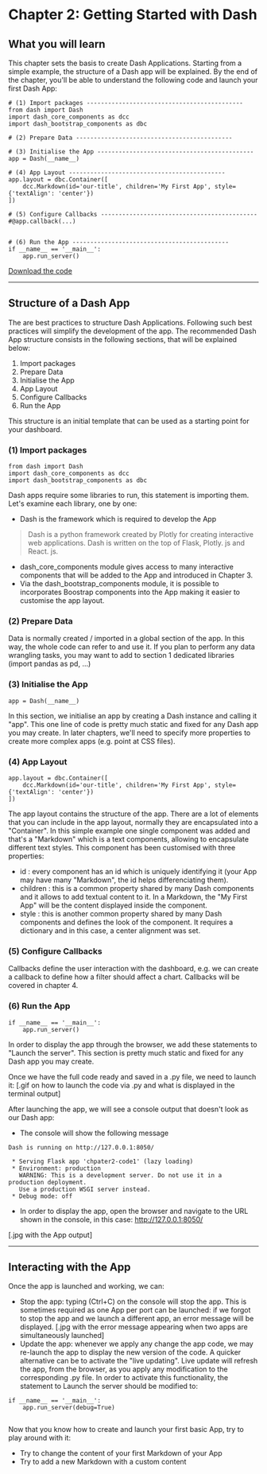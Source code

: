# Chapter 2: Getting Started with Dash

## What you will learn
This chapter sets the basis to create Dash Applications. Starting from a simple example, the structure of a Dash app will be explained.
By the end of the chapter, you'll be able to understand the following code and launch your first Dash App:

```
# (1) Import packages --------------------------------------------
from dash import Dash
import dash_core_components as dcc
import dash_bootstrap_components as dbc

# (2) Prepare Data --------------------------------------------

# (3) Initialise the App --------------------------------------------
app = Dash(__name__)

# (4) App Layout --------------------------------------------
app.layout = dbc.Container([
    dcc.Markdown(id='our-title', children='My First App', style={'textAlign': 'center'})
])

# (5) Configure Callbacks --------------------------------------------
#@app.callback(...)


# (6) Run the App --------------------------------------------
if __name__ == '__main__':
    app.run_server()
```

[Download the code](https://github.com/open-resources/dash_curriculum/blob/main/tutorial/part1/chapter2_app.py)

---

## Structure of a Dash App
The are best practices to structure Dash Applications. Following such best practices will simplify the development of the app. The recommended Dash App structure consists in  the following sections, that will be explained below:
1) Import packages
2) Prepare Data
3) Initialise the App
4) App Layout
5) Configure Callbacks
6) Run the App

This structure is an initial template that can be used as a starting point for your dashboard.

### (1) Import packages
```
from dash import Dash
import dash_core_components as dcc
import dash_bootstrap_components as dbc
```
Dash apps require some libraries to run, this statement is importing them. Let's examine each library, one by one:
- Dash is the framework which is required to develop the App
> Dash is a python framework created by Plotly for creating interactive web applications. Dash is written on the top of Flask, Plotly. js and React. js.
- dash_core_components module gives access to many interactive components that will be added to the App and introduced in Chapter 3.
- Via the dash_bootstrap_components module, it is possible to incorporates Boostrap components into the App making it easier to customise the app layout.

### (2) Prepare Data
Data is normally created / imported in a global section of the app. In this way, the whole code can refer to and use it.
If you plan to perform any data wrangling tasks, you may want to add to section 1 dedicated libraries (import pandas as pd, ...)

### (3) Initialise the App
```
app = Dash(__name__)
```
In this section, we initialise an app by creating a Dash instance and calling it "app".
This one line of code is pretty much static and fixed for any Dash app you may create. In later chapters, we'll need to specify more properties to create more complex apps (e.g. point at CSS files). 

### (4) App Layout
```
app.layout = dbc.Container([
    dcc.Markdown(id='our-title', children='My First App', style={'textAlign': 'center'})
])
```
The app layout contains the structure of the app.
There are a lot of elements that you can include in the app layout, normally they are encapsulated into a "Container".
In this simple example one single component was added and that's a "Markdown" which is a text components, allowing to encapsulate different text styles.
This component has been customised with three properties:
- id : every component has an id which is uniquely identifying it (your App may have many "Markdown", the id helps differenciating them).
- children : this is a common property shared by many Dash components and it allows to add textual content to it. In a Markdown, the "My First App" will be the content displayed inside the component.
- style : this is another common property shared by many Dash components and defines the look of the component. It requires a dictionary and in this case, a center alignment was set.

### (5) Configure Callbacks
Callbacks define the user interaction with the dashboard, e.g. we can create a callback to define how a filter should affect a chart.
Callbacks will be covered in chapter 4.

### (6) Run the App
```
if __name__ == '__main__':
    app.run_server()
```
In order to display the app through the browser, we add these statements to "Launch the server". This section is pretty much static and fixed for any Dash app you may create.

Once we have the full code ready and saved in a .py file, we need to launch it:
[.gif on how to launch the code via .py and what is displayed in the terminal output]

After launching the app, we will see a console output that doesn't look as our Dash app:
- The console will show the following message
```
Dash is running on http://127.0.0.1:8050/

 * Serving Flask app 'chpater2-code1' (lazy loading)
 * Environment: production
   WARNING: This is a development server. Do not use it in a production deployment.
   Use a production WSGI server instead.
 * Debug mode: off
```
- In order to display the app, open the browser and navigate to the URL shown in the console, in this case: http://127.0.0.1:8050/

[.jpg with the App output]

---

## Interacting with the App
Once the app is launched and working, we can:
  - Stop the app: typing (Ctrl+C) on the console will stop the app. This is sometimes required as one App per port can be launched: if we forgot to stop the app and we launch a different app, an error message will be displayed.
[.jpg with the error message appearing when two apps are simultaneously launched]
  - Update the app: whenever we apply any change the app code, we may re-launch the app to display the new version of the code. A quicker alternative can be to activate the "live updating". Live update will refresh the app, from the browser, as you apply any modification to the corresponding .py file. In order to activate this functionality, the statement to Launch the server should be modified to:
```
if __name__ == '__main__':
    app.run_server(debug=True)
```

```{attention} Make sure the live updating mode is deactivated (debug=False) before releasing/deploying the App. It is best practice to deactivate the debug mode, once the App is finalised
```



Now that you know how to create and launch your first basic App, try to play around with it:
- Try to change the content of your first Markdown of your App
- Try to add a new Markdown with a custom content
